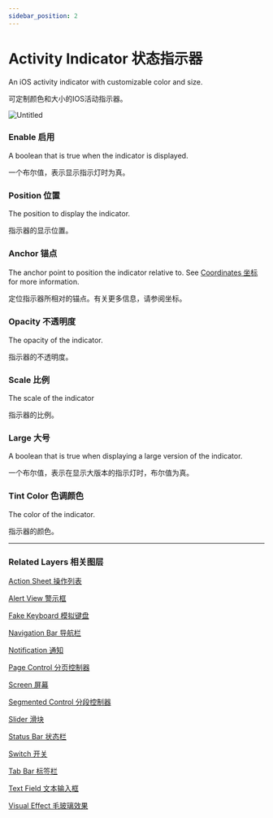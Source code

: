 ```yaml
---
sidebar_position: 2
---
```


# Activity Indicator 状态指示器

An iOS activity indicator with customizable color and size.

可定制颜色和大小的IOS活动指示器。

![Untitled](https://s3.us-west-2.amazonaws.com/secure.notion-static.com/bf5dbeb2-24ba-4275-890e-fde7c501e302/Untitled.png?X-Amz-Algorithm=AWS4-HMAC-SHA256&X-Amz-Content-Sha256=UNSIGNED-PAYLOAD&X-Amz-Credential=AKIAT73L2G45EIPT3X45%2F20220602%2Fus-west-2%2Fs3%2Faws4_request&X-Amz-Date=20220602T190525Z&X-Amz-Expires=86400&X-Amz-Signature=b536ba65d9f70110067a4ae1dfaa610f9aa3a3ce9a7edf199aea9852882643c8&X-Amz-SignedHeaders=host&response-content-disposition=filename%20%3D%22Untitled.png%22&x-id=GetObject)

### Enable 启用

A boolean that is true when the indicator is displayed.

一个布尔值，表示显示指示灯时为真。

### Position 位置

The position to display the indicator.

指示器的显示位置。

### Anchor 锚点

The anchor point to position the indicator relative to. See [Coordinates 坐标](./../Concepts/Coordinates.md) for more information.

定位指示器所相对的锚点。有关更多信息，请参阅坐标。

### Opacity 不透明度

The opacity of the indicator.

指示器的不透明度。

### Scale 比例

The scale of the indicator

指示器的比例。

### Large 大号

A boolean that is true when displaying a large version of the indicator.

一个布尔值，表示在显示大版本的指示灯时，布尔值为真。

### Tint Color 色调颜色

The color of the indicator.

指示器的颜色。

------

### Related Layers 相关图层

[Action Sheet 操作列表](./Action%20Sheet.md)

[Alert View 警示框](./Alert%20View.md)

[Fake Keyboard 模拟键盘](./Fake%20Keyboard.md)

[Navigation Bar 导航栏](./Navigation%20Bar.md)

[Notification 通知](./Notification.md)

[Page Control 分页控制器](./Page%20Control.md)

[Screen 屏幕](./Screen.md)

[Segmented Control 分段控制器](./Segmented%20Control.md)

[Slider 滑块](./Slider.md)

[Status Bar 状态栏](./Status%20bar.md)

[Switch 开关](./Switch.md)

[Tab Bar 标签栏](./Tab%20Bar.md)

[Text Field 文本输入框](./Text%20Field.md)

[Visual Effect 毛玻璃效果](./Visual%20Effect.md)
